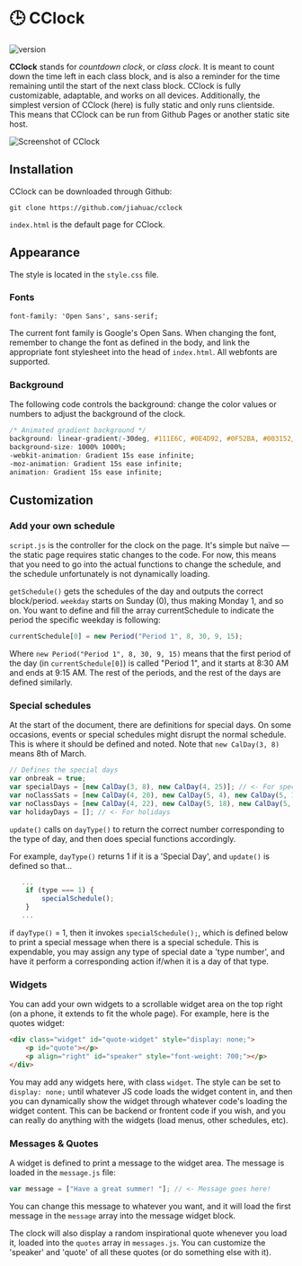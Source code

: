 # 🕒 CClock
![version](https://img.shields.io/badge/version-2.1-yellowgreen.svg)

**CClock** stands for *countdown clock*, or *class clock*. It is meant to count down the time left in each class block, and is also a reminder for the time remaining until the start of the next class block. CClock is fully customizable, adaptable, and works on all devices. Additionally, the simplest version of CClock (here) is fully static and only runs clientside. This means that CClock can be run from Github Pages or another static site host. 

![Screenshot of CClock](https://jiahuac.github.io/cclock/assets/screenshot.jpg)

## Installation
CClock can be downloaded through Github: 
```
git clone https://github.com/jiahuac/cclock
```

`index.html` is the default page for CClock. 

## Appearance

The style is located in the `style.css` file. 

### Fonts
```
font-family: 'Open Sans', sans-serif;
```
The current font family is Google's Open Sans. When changing the font, remember to change the font as defined in the body, and link the appropriate font stylesheet into the head of `index.html`. All webfonts are supported. 

### Background
The following code controls the background: change the color values or numbers to adjust the background of the clock. 
```css
/* Animated gradient background */
background: linear-gradient(-30deg, #111E6C, #0E4D92, #0F52BA, #003152);
background-size: 1000% 1000%;
-webkit-animation: Gradient 15s ease infinite;
-moz-animation: Gradient 15s ease infinite;
animation: Gradient 15s ease infinite;
```

## Customization

### Add your own schedule
`script.js` is the controller for the clock on the page. It's simple but naïve –– the static page requires static changes to the code. For now, this means that you need to go into the actual functions to change the schedule, and the schedule unfortunately is not dynamically loading. 

`getSchedule()` gets the schedules of the day and outputs the correct block/period. `weekday` starts on Sunday (0), thus making Monday 1, and so on. You want to define and fill the array currentSchedule to indicate the period the specific weekday is following: 
```javascript
currentSchedule[0] = new Period("Period 1", 8, 30, 9, 15);
```
Where `new Period("Period 1", 8, 30, 9, 15)` means that the first period of the day (in `currentSchedule[0]`) is called "Period 1", and it starts at 8:30 AM and ends at 9:15 AM. The rest of the periods, and the rest of the days are defined similarly. 

### Special schedules
At the start of the document, there are definitions for special days. On some occasions, events or special schedules might disrupt the normal schedule. This is where it should be defined and noted. Note that `new CalDay(3, 8)` means 8th of March. 
```javascript
// Defines the special days
var onbreak = true;
var specialDays = [new CalDay(3, 8), new CalDay(4, 25)]; // <- For special event days
var noClassSats = [new CalDay(4, 20), new CalDay(5, 4), new CalDay(5, 18)]; // <- For days without Saturday classes
var noClassDays = [new CalDay(4, 22), new CalDay(5, 18), new CalDay(5, 27), new CalDay(6, 1)]; // <- For days without classes, or breaks
var holidayDays = []; // <- For holidays
```
`update()` calls on `dayType()` to return the correct number corresponding to the type of day, and then does special functions accordingly. 

For example, `dayType()` returns 1 if it is a 'Special Day', and `update()` is defined so that...
```javascript
   ...
    if (type === 1) {
        specialSchedule();
    }
   ...
```
if `dayType()` = 1, then it invokes `specialSchedule();`, which is defined below to print a special message when there is a special schedule. This is expendable, you may assign any type of special date a 'type number', and have it perform a corresponding action if/when it is a day of that type. 

### Widgets

You can add your own widgets to a scrollable widget area on the top right (on a phone, it extends to fit the whole page). For example, here is the quotes widget: 
```html
<div class="widget" id="quote-widget" style="display: none;">
    <p id="quote"></p>
    <p align="right" id="speaker" style="font-weight: 700;"></p>
</div>
```
You may add any widgets here, with class `widget`. The style can be set to `display: none;` until whatever JS code loads the widget content in, and then you can dynamically show the widget through whatever code's loading the widget content. This can be backend or frontent code if you wish, and you can really do anything with the widgets (load menus, other schedules, etc). 

### Messages & Quotes

A widget is defined to print a message to the widget area. The message is loaded in the `message.js` file: 

```javascript
var message = ["Have a great summer! "]; // <- Message goes here!
```

You can change this message to whatever you want, and it will load the first message in the `message` array into the message widget block. 

The clock will also display a random inspirational quote whenever you load it, loaded into the `quotes` array in `messages.js`. You can customize the 'speaker' and 'quote' of all these quotes (or do something else with it). 
